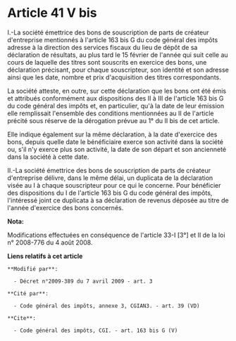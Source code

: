 # Article 41 V bis

I.-La société émettrice des bons de souscription de parts de créateur d'entreprise mentionnés à l'article 163 bis G du code
général des impôts adresse à la direction des services fiscaux du lieu de dépôt de sa déclaration de résultats, au plus tard
le 15 février de l'année qui suit celle au cours de laquelle des titres sont souscrits en exercice des bons, une déclaration
précisant, pour chaque souscripteur, son identité et son adresse ainsi que les date, nombre et prix d'acquisition des titres
correspondants. 

La société atteste, en outre, sur cette déclaration que les bons ont été émis et attribués conformément aux dispositions des
II à III de l'article 163 bis G du code général des impôts et, en particulier, qu'à la date de leur émission elle remplissait
l'ensemble des conditions mentionnées au II de l'article précité sous réserve de la dérogation prévue au 1° du II bis de cet
article. 

Elle indique également sur la même déclaration, à la date d'exercice des bons, depuis quelle date le bénéficiaire exerce son
activité dans la société ou, s'il n'y exerce plus son activité, la date de son départ et son ancienneté dans la société à
cette date. 

II.-La société émettrice des bons de souscription de parts de créateur d'entreprise délivre, dans le même délai, un duplicata
de la déclaration visée au I à chaque souscripteur pour ce qui le concerne. Pour bénéficier des dispositions du I de
l'article 163 bis G du code général des impôts, l'intéressé joint ce duplicata à sa déclaration de revenus déposée au titre
de l'année d'exercice des bons concernés.

**Nota:**

Modifications effectuées en conséquence de l'article 33-I [3°] et II de la loi n° 2008-776 du 4 août 2008.

**Liens relatifs à cet article**

	**Modifié par**:

	  - Décret n°2009-389 du 7 avril 2009 - art. 3

	**Cité par**:

	  - Code général des impôts, annexe 3, CGIAN3. - art. 39 (VD)

	**Cite**:

	  - Code général des impôts, CGI. - art. 163 bis G (V)
